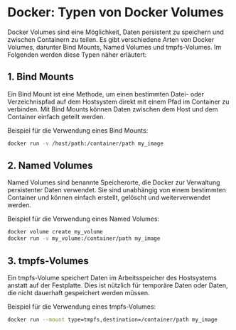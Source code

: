 # Docker: Typen von Docker Volumes

Docker Volumes sind eine Möglichkeit, Daten persistent zu speichern und zwischen Containern zu teilen. Es gibt verschiedene Arten von Docker Volumes, darunter Bind Mounts, Named Volumes und tmpfs-Volumes. Im Folgenden werden diese Typen näher erläutert:

## 1. Bind Mounts

Ein Bind Mount ist eine Methode, um einen bestimmten Datei- oder Verzeichnispfad auf dem Hostsystem direkt mit einem Pfad im Container zu verbinden. Mit Bind Mounts können Daten zwischen dem Host und dem Container einfach geteilt werden.

Beispiel für die Verwendung eines Bind Mounts:

```bash
docker run -v /host/path:/container/path my_image
```

## 2. Named Volumes
Named Volumes sind benannte Speicherorte, die Docker zur Verwaltung persistenter Daten verwendet. Sie sind unabhängig von einem bestimmten Container und können einfach erstellt, gelöscht und weiterverwendet werden.

Beispiel für die Verwendung eines Named Volumes:

```bash
docker volume create my_volume
docker run -v my_volume:/container/path my_image
```

## 3. tmpfs-Volumes
Ein tmpfs-Volume speichert Daten im Arbeitsspeicher des Hostsystems anstatt auf der Festplatte. Dies ist nützlich für temporäre Daten oder Daten, die nicht dauerhaft gespeichert werden müssen.

Beispiel für die Verwendung eines tmpfs-Volumes:

```bash
docker run --mount type=tmpfs,destination=/container/path my_image
```
